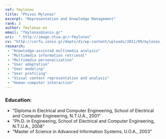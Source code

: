 ```yaml
---
ref: fmylonas
title: "Phivos Mylonas"
excerpt: "Representation and Knowledge Management"
rank: 3
author: fmylonas-en
email: "fmylonas@ionio.gr"
uri:  "	http://image.ntua.gr/~fmylonas"
cv: "http://corfu.ionio.gr/depts/di/wp-content/uploads/2011/09/mylonas_cv_gr_2016.pdf"
research:
 - "Knowledge-assisted multimedia analysis"
 - "Multimedia information retrieval"
 - "Multimedia personalization"
 - "User adaptation"
 - "User modeling"
 - "User profiling"
 - "Visual context representation and analysis"
 - "Human-computer interaction"
---
```


### Education:
  - "Diploma in Electrical and Computer Engineering, School of Electrical and Computer Engineering, N.T.U.A., 2001"
  - "Ph.D. in Engineering, School of Electrical and Computer Engineering, N.T.U.A., 2008"
  - "Master of Science in Advanced Information Systems, U.O.A., 2003"  
